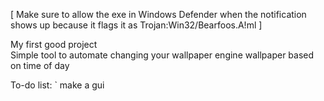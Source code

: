 [ Make sure to allow the exe in Windows Defender when the notification shows up because it flags it as Trojan:Win32/Bearfoos.A!ml ]

My first good project
\
Simple tool to automate changing your wallpaper engine wallpaper based on time of day

To-do list:
`
make a gui

